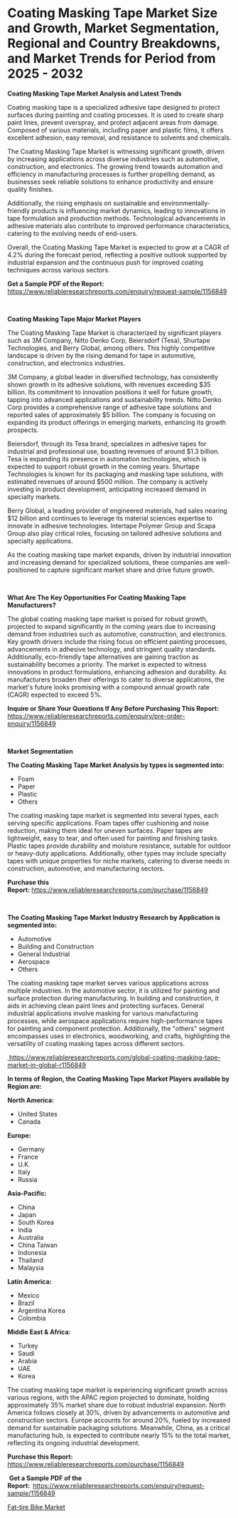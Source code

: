 <p><h1>Coating Masking Tape Market Size and Growth, Market Segmentation, Regional and Country Breakdowns, and Market Trends for Period from 2025 -  2032</h1></p><p><strong>Coating Masking Tape Market Analysis and Latest Trends</strong></p>
<p><p>Coating masking tape is a specialized adhesive tape designed to protect surfaces during painting and coating processes. It is used to create sharp paint lines, prevent overspray, and protect adjacent areas from damage. Composed of various materials, including paper and plastic films, it offers excellent adhesion, easy removal, and resistance to solvents and chemicals. </p><p>The Coating Masking Tape Market is witnessing significant growth, driven by increasing applications across diverse industries such as automotive, construction, and electronics. The growing trend towards automation and efficiency in manufacturing processes is further propelling demand, as businesses seek reliable solutions to enhance productivity and ensure quality finishes. </p><p>Additionally, the rising emphasis on sustainable and environmentally-friendly products is influencing market dynamics, leading to innovations in tape formulation and production methods. Technological advancements in adhesive materials also contribute to improved performance characteristics, catering to the evolving needs of end-users. </p><p>Overall, the Coating Masking Tape Market is expected to grow at a CAGR of 4.2% during the forecast period, reflecting a positive outlook supported by industrial expansion and the continuous push for improved coating techniques across various sectors.</p></p>
<p><strong>Get a Sample PDF of the Report:&nbsp;</strong> <a href="https://www.reliableresearchreports.com/enquiry/request-sample/1156849?utm_campaign=2275&utm_medium=2&utm_source=Github&utm_content=ia&utm_term=21032025&utm_id=coating-masking-tape">https://www.reliableresearchreports.com/enquiry/request-sample/1156849</a></p>
<p>&nbsp;</p>
<p><strong>Coating Masking Tape Major Market Players</strong></p>
<p><p>The Coating Masking Tape Market is characterized by significant players such as 3M Company, Nitto Denko Corp, Beiersdorf (Tesa), Shurtape Technologies, and Berry Global, among others. This highly competitive landscape is driven by the rising demand for tape in automotive, construction, and electronics industries.</p><p>3M Company, a global leader in diversified technology, has consistently shown growth in its adhesive solutions, with revenues exceeding $35 billion. Its commitment to innovation positions it well for future growth, tapping into advanced applications and sustainability trends. Nitto Denko Corp provides a comprehensive range of adhesive tape solutions and reported sales of approximately $5 billion. The company is focusing on expanding its product offerings in emerging markets, enhancing its growth prospects.</p><p>Beiersdorf, through its Tesa brand, specializes in adhesive tapes for industrial and professional use, boasting revenues of around $1.3 billion. Tesa is expanding its presence in automation technologies, which is expected to support robust growth in the coming years. Shurtape Technologies is known for its packaging and masking tape solutions, with estimated revenues of around $500 million. The company is actively investing in product development, anticipating increased demand in specialty markets.</p><p>Berry Global, a leading provider of engineered materials, had sales nearing $12 billion and continues to leverage its material sciences expertise to innovate in adhesive technologies. Intertape Polymer Group and Scapa Group also play critical roles, focusing on tailored adhesive solutions and specialty applications.</p><p>As the coating masking tape market expands, driven by industrial innovation and increasing demand for specialized solutions, these companies are well-positioned to capture significant market share and drive future growth.</p></p>
<p>&nbsp;</p>
<p><strong>What Are The Key Opportunities For Coating Masking Tape Manufacturers?</strong></p>
<p><p>The global coating masking tape market is poised for robust growth, projected to expand significantly in the coming years due to increasing demand from industries such as automotive, construction, and electronics. Key growth drivers include the rising focus on efficient painting processes, advancements in adhesive technology, and stringent quality standards. Additionally, eco-friendly tape alternatives are gaining traction as sustainability becomes a priority. The market is expected to witness innovations in product formulations, enhancing adhesion and durability. As manufacturers broaden their offerings to cater to diverse applications, the market's future looks promising with a compound annual growth rate (CAGR) expected to exceed 5%.</p></p>
<p><strong>Inquire or Share Your Questions If Any Before Purchasing This Report:</strong> <a href="https://www.reliableresearchreports.com/enquiry/pre-order-enquiry/1156849?utm_campaign=2275&utm_medium=2&utm_source=Github&utm_content=ia&utm_term=21032025&utm_id=coating-masking-tape">https://www.reliableresearchreports.com/enquiry/pre-order-enquiry/1156849</a></p>
<p>&nbsp;</p>
<p><strong>Market Segmentation</strong></p>
<p><strong>The Coating Masking Tape Market Analysis by types is segmented into:</strong></p>
<p><ul><li>Foam</li><li>Paper</li><li>Plastic</li><li>Others</li></ul></p>
<p><p>The coating masking tape market is segmented into several types, each serving specific applications. Foam tapes offer cushioning and noise reduction, making them ideal for uneven surfaces. Paper tapes are lightweight, easy to tear, and often used for painting and finishing tasks. Plastic tapes provide durability and moisture resistance, suitable for outdoor or heavy-duty applications. Additionally, other types may include specialty tapes with unique properties for niche markets, catering to diverse needs in construction, automotive, and manufacturing sectors.</p></p>
<p><strong>Purchase this Report:&nbsp;</strong><a href="https://www.reliableresearchreports.com/purchase/1156849?utm_campaign=2275&utm_medium=2&utm_source=Github&utm_content=ia&utm_term=21032025&utm_id=coating-masking-tape">https://www.reliableresearchreports.com/purchase/1156849</a></p>
<p>&nbsp;</p>
<p><strong>The Coating Masking Tape Market Industry Research by Application is segmented into:</strong></p>
<p><ul><li>Automotive</li><li>Building and Construction</li><li>General Industrial</li><li>Aerospace</li><li>Others</li></ul></p>
<p><p>The coating masking tape market serves various applications across multiple industries. In the automotive sector, it is utilized for painting and surface protection during manufacturing. In building and construction, it aids in achieving clean paint lines and protecting surfaces. General industrial applications involve masking for various manufacturing processes, while aerospace applications require high-performance tapes for painting and component protection. Additionally, the "others" segment encompasses uses in electronics, woodworking, and crafts, highlighting the versatility of coating masking tapes across different sectors.</p></p>
<p><a href="https://www.reliableresearchreports.com/global-coating-masking-tape-market-in-global-r1156849?utm_campaign=2275&utm_medium=2&utm_source=Github&utm_content=ia&utm_term=21032025&utm_id=coating-masking-tape">&nbsp;https://www.reliableresearchreports.com/global-coating-masking-tape-market-in-global-r1156849</a></p>
<p><strong>In terms of Region, the Coating Masking Tape Market Players available by Region are:</strong></p>
<p>
    <p> <strong> North America: </strong>
        <ul>
            <li>United States</li>
            <li>Canada</li>
        </ul>
        </p> 
    <p> <strong> Europe: </strong>
        <ul>
            <li>Germany</li>
            <li>France</li>
            <li>U.K.</li>
            <li>Italy</li>
            <li>Russia</li>
        </ul>
        </p> 
    <p> <strong> Asia-Pacific: </strong>
        <ul>
            <li>China</li>
            <li>Japan</li>
            <li>South Korea</li>
            <li>India</li>
            <li>Australia</li>
            <li>China Taiwan</li>
            <li>Indonesia</li>
            <li>Thailand</li>
            <li>Malaysia</li>
        </ul>
        </p> 
    <p> <strong> Latin America: </strong>
        <ul>
            <li>Mexico</li>
            <li>Brazil</li>
            <li>Argentina Korea</li>
            <li>Colombia</li>
        </ul>
        </p> 
    <p> <strong> Middle East & Africa: </strong>
        <ul>
            <li>Turkey</li>
            <li>Saudi</li>
            <li>Arabia</li>
            <li>UAE</li>
            <li>Korea</li>
        </ul>
    </p>
    </p>
<p><p>The coating masking tape market is experiencing significant growth across various regions, with the APAC region projected to dominate, holding approximately 35% market share due to robust industrial expansion. North America follows closely at 30%, driven by advancements in automotive and construction sectors. Europe accounts for around 20%, fueled by increased demand for sustainable packaging solutions. Meanwhile, China, as a critical manufacturing hub, is expected to contribute nearly 15% to the total market, reflecting its ongoing industrial development.</p></p>
<p><strong>Purchase this Report: </strong><a href="https://www.reliableresearchreports.com/purchase/1156849?utm_campaign=2275&utm_medium=2&utm_source=Github&utm_content=ia&utm_term=21032025&utm_id=coating-masking-tape">https://www.reliableresearchreports.com/purchase/1156849</a></p>
<p>&nbsp;<strong>Get a Sample PDF of the Report:&nbsp;&nbsp;</strong><a href="https://www.reliableresearchreports.com/enquiry/request-sample/1156849?utm_campaign=2275&utm_medium=2&utm_source=Github&utm_content=ia&utm_term=21032025&utm_id=coating-masking-tape">https://www.reliableresearchreports.com/enquiry/request-sample/1156849</a></p>
<p><strong></strong></p>
<p><p><a href="https://github.com/wwwkeltoum/Market-Research-Report-List-5/blob/main/fat-tire-bike-market.md?utm_campaign=2275&utm_medium=2&utm_source=Github&utm_content=ia&utm_term=21032025&utm_id=coating-masking-tape">Fat-tire Bike Market</a></p></p>